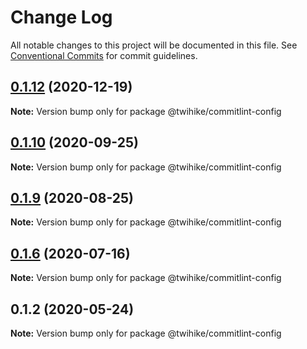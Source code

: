# Change Log

All notable changes to this project will be documented in this file.
See [Conventional Commits](https://conventionalcommits.org) for commit guidelines.

## [0.1.12](https://github.com/twihike/config-js/compare/v0.1.11...v0.1.12) (2020-12-19)

**Note:** Version bump only for package @twihike/commitlint-config





## [0.1.10](https://github.com/twihike/config-js/compare/v0.1.9...v0.1.10) (2020-09-25)

**Note:** Version bump only for package @twihike/commitlint-config





## [0.1.9](https://github.com/twihike/config-js/compare/v0.1.8...v0.1.9) (2020-08-25)

**Note:** Version bump only for package @twihike/commitlint-config





## [0.1.6](https://github.com/twihike/config-js/compare/v0.1.5...v0.1.6) (2020-07-16)

**Note:** Version bump only for package @twihike/commitlint-config





## 0.1.2 (2020-05-24)

**Note:** Version bump only for package @twihike/commitlint-config
